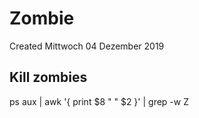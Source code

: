 # Zombie
Created Mittwoch 04 Dezember 2019

Kill zombies
------------
ps aux | awk '{ print $8 " " $2 }' | grep -w Z

